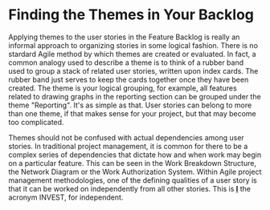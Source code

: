 # Finding the Themes in Your Backlog

Applying themes to the user stories in the Feature Backlog is really an informal approach to organizing stories in some logical fashion.  There is no stardard Agile method by which themes are created or evaluated.  In fact, a common analogy used to describe a theme is to think of a rubber band used to group a stack of related user stories, written upon index cards.  The rubber band just serves to keep the cards together once they have been created.  The theme is your logical grouping, for example, all features related to drawing graphs in the reporting section can be grouped under the theme "Reporting".  It's as simple as that.  User stories can belong to more than one theme, if that makes sense for your project, but that may become too complicated.

Themes should not be confused with actual dependencies among user stories.  In traditional project management, it is common for there to be a complex series of dependencies that dictate how and when work may begin on a particular feature.  This can be seen in the Work Breakdown Structure, the Network Diagram or the Work Authorization System.  Within Agile project management methodologies, one of the defining qualities of a user story is that it can be worked on independently from all other stories.  This is <b><u>I</u></b> the acronym INVEST, for independent.

